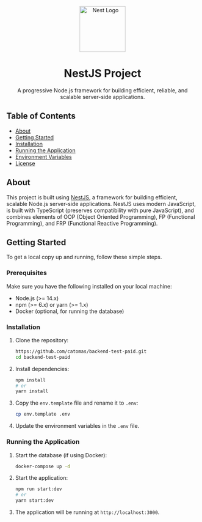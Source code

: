 <p align="center">
  <a href="http://nestjs.com/" target="blank"><img src="https://nestjs.com/img/logo-small.svg" width="120" alt="Nest Logo" /></a>
</p>

<h1 align="center">NestJS Project</h1>

<p align="center">
  A progressive Node.js framework for building efficient, reliable, and scalable server-side applications.
</p>

## Table of Contents

- [About](#about)
- [Getting Started](#getting-started)
- [Installation](#installation)
- [Running the Application](#running-the-application)
- [Environment Variables](#environment-variables)
- [License](#license)

## About

This project is built using [NestJS](https://nestjs.com/), a framework for building efficient, scalable Node.js server-side applications. NestJS uses modern JavaScript, is built with TypeScript (preserves compatibility with pure JavaScript), and combines elements of OOP (Object Oriented Programming), FP (Functional Programming), and FRP (Functional Reactive Programming).

## Getting Started

To get a local copy up and running, follow these simple steps.

### Prerequisites

Make sure you have the following installed on your local machine:

- Node.js (>= 14.x)
- npm (>= 6.x) or yarn (>= 1.x)
- Docker (optional, for running the database)

### Installation

1. Clone the repository:

   ```sh
   https://github.com/catomas/backend-test-paid.git
   cd backend-test-paid
   ```

2. Install dependencies:

   ```sh
   npm install
   # or
   yarn install
   ```

3. Copy the `env.template` file and rename it to `.env`:

   ```sh
   cp env.template .env
   ```

4. Update the environment variables in the `.env` file.

### Running the Application

1. Start the database (if using Docker):

   ```sh
   docker-compose up -d
   ```

2. Start the application:

   ```sh
   npm run start:dev
   # or
   yarn start:dev
   ```

3. The application will be running at `http://localhost:3000`.
